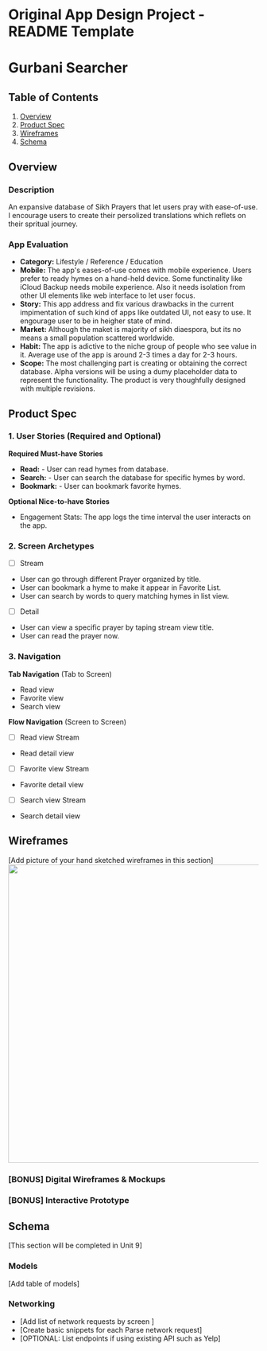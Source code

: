 Original App Design Project - README Template
===

# Gurbani Searcher

## Table of Contents

1. [Overview](#Overview)
2. [Product Spec](#Product-Spec)
3. [Wireframes](#Wireframes)
4. [Schema](#Schema)

## Overview

### Description

An expansive database of Sikh Prayers that let users pray with ease-of-use. I encourage users to create their persolized translations which reflets on their spritual journey.

### App Evaluation

- **Category:** Lifestyle / Reference / Education
- **Mobile:** The app's eases-of-use comes with mobile experience. Users prefer to ready hymes on a hand-held device. Some functinality like iCloud Backup needs mobile experience. Also it needs isolation from other UI elements like web interface to let user focus.
- **Story:** This app address and fix various drawbacks in the current impimentation of such kind of apps like outdated UI, not easy to use. It engourage user  to be in heigher state of mind.
- **Market:** Although the maket is majority of sikh diaespora, but its no means a small population scattered worldwide.
- **Habit:** The app is adictive to the niche group of people who see value in it. Average use of the app is around 2-3 times a day for 2-3 hours.
- **Scope:** The most challenging part is creating or obtaining the correct database. Alpha versions will be using a dumy placeholder data to represent the functionality. The product is very thoughfully designed with multiple revisions.

## Product Spec

### 1. User Stories (Required and Optional)

**Required Must-have Stories**

* **Read:** - User can read hymes from database.
* **Search:** - User can search the database for specific hymes by word.
* **Bookmark:** - User can bookmark favorite hymes.

**Optional Nice-to-have Stories**

* Engagement Stats: The app logs the time interval the user interacts on the app.

### 2. Screen Archetypes

- [ ] Stream
* User can go through different Prayer organized by title.
* User can bookmark a hyme to make it appear in Favorite List.
* User can search by words to query matching hymes in list view.

- [ ] Detail
* User can view a specific prayer by taping stream view title.
* User can read the prayer now.

### 3. Navigation

**Tab Navigation** (Tab to Screen)

* Read view
* Favorite view
* Search view

**Flow Navigation** (Screen to Screen)

- [ ] Read view Stream
* Read detail view

- [ ] Favorite view Stream
* Favorite detail view

- [ ] Search view Stream
* Search detail view 


## Wireframes

[Add picture of your hand sketched wireframes in this section]
<img src="YOUR_WIREFRAME_IMAGE_URL" width=600>

### [BONUS] Digital Wireframes & Mockups

### [BONUS] Interactive Prototype

## Schema 

[This section will be completed in Unit 9]

### Models

[Add table of models]

### Networking

- [Add list of network requests by screen ]
- [Create basic snippets for each Parse network request]
- [OPTIONAL: List endpoints if using existing API such as Yelp]